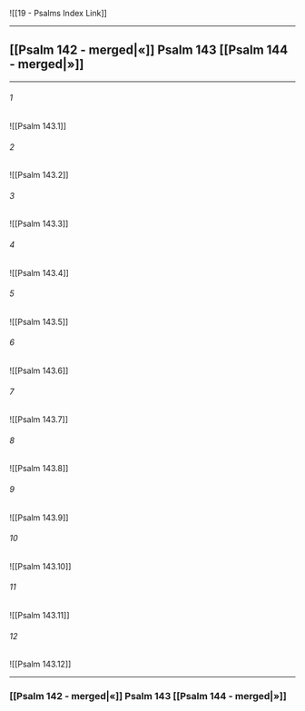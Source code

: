 ![[19 - Psalms Index Link]]

---
##  [[Psalm 142 - merged|«]] Psalm 143 [[Psalm 144 - merged|»]]

---

###### 1
![[Psalm 143.1]] 

###### 2
![[Psalm 143.2]] 

###### 3
![[Psalm 143.3]] 

###### 4
![[Psalm 143.4]]

###### 5 
![[Psalm 143.5]] 

###### 6
![[Psalm 143.6]] 

###### 7
![[Psalm 143.7]] 

###### 8
![[Psalm 143.8]] 

###### 9
![[Psalm 143.9]] 

###### 10
![[Psalm 143.10]] 

###### 11
![[Psalm 143.11]] 

###### 12
![[Psalm 143.12]]


---
###  [[Psalm 142 - merged|«]] Psalm 143 [[Psalm 144 - merged|»]]